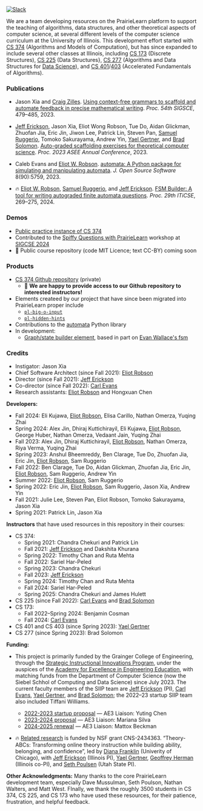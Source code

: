 [![Slack](https://img.shields.io/badge/join%20slack-pl4tcs-orange)](https://pl4tcs.slack.com)

We are a team developing resources on the PrairieLearn platform to support the teaching of algorithms, data structures, and other theoretical aspects of computer science, at several different levels of the computer science curriculum at the University of Illinois.  This development effort started with [CS 374](https://courses.engr.illinois.edu/cs374al1/fa2023/) (Algorithms and Models of Computation), but has since expanded to include several other classes at Illinois, including [CS 173](https://courses.engr.illinois.edu/193/sp2023/) (Discrete Structures), [CS 225](https://courses.engr.illinois.edu/cs225/fa2023/) (Data Structures}, [CS 277](https://courses.engr.illinois.edu/cs277/sp2023/) (Algorithms and Data Structures for [Data Science](https://datascience.illinois.edu/)), and [CS 401](https://cs.illinois.edu/academics/courses/cs401)/[403](https://cs.illinois.edu/academics/courses/cs403) (Accelerated Fundamentals of Algorithms).

### Publications

* Jason Xia and [Craig Zilles](https://zilles.cs.illinois.edu/).  [Using context-free grammars to scaffold and automate feedback in precise mathematical writing](https://doi.org/10.1145/3545945.3569728).  _Proc. 54th SIGSCE_, 479–485, 2023.

* [Jeff Erickson](https://jeffe.cs.illinois.edu/), Jason Xia, Eliot Wong Robson, Tue Do, Aidan Glickman, Zhuofan Jia, Eric Jin, Jiwon Lee, Patrick Lin, Steven Pan, [Samuel Ruggerio](https://surg.dev/), Tomoko Sakurayama, Andrew Yin, [Yael Gertner](https://ygertner.web.illinois.edu/), and [Brad Solomon](https://publish.illinois.edu/bradsol/).
[Auto-graded scaffolding exercises for theoretical computer science](https://jeffe.cs.illinois.edu/pubs/pl4tcs.html).
_Proc. 2023 ASEE Annual Conference_, 2023.

* Caleb Evans and [Eliot W. Robson](https://eliotwrobson.github.io/).
[automata: A Python package for simulating and manipulating automata](https://joss.theoj.org/papers/10.21105/joss.05759).
_J. Open Source Software_ 8(90):5759, 2023.

* 🔥 [Eliot W. Robson](https://eliotwrobson.github.io/),
[Samuel Ruggerio](https://surg.dev/),
and [Jeff Erickson](https://jeffe.cs.illinois.edu/).
[FSM Builder: A tool for writing autograded finite automata questions]([https://jeffe.cs.illinois.edu/pubs/fsmbuilder.html](https://dl.acm.org/doi/10.1145/3649217.3653599)).
_Proc. 29th ITiCSE_, 269–275, 2024.

### Demos

* [Public practice instance of CS 374](https://www.prairielearn.org/pl/course_instance/129595)
* Contributed to the [Spiffy Questions with PrairieLearn](https://www.prairielearn.com/sigcse2024) workshop at [SIGCSE 2024](https://sigcse2024.sigcse.org/)
* 🚧 Public course repository (code MIT Licence; text CC-BY) coming soon

### Products

* [CS 374 Github repository](https://github.com/jeffgerickson/pl-uiuc-cs374) (private)
   * 🎁 **We are happy to provide access to our Github repository to interested instructors!**
* Elements createed by our project that have since been migrated into PrairieLearn proper include
   * [`pl-big-o-input`](https://prairielearn.readthedocs.io/en/latest/elements/#pl-big-o-input-element)
   * [`pl-hidden-hints`](https://prairielearn.readthedocs.io/en/latest/elements/#pl-hidden-hints-element)
* Contributions to the [automata](https://github.com/caleb531/automata) Python library
* In development:
   * [Graph/state builder element](https://github.com/Surg-Dev/graph-state-builder-pl), based in part on [Evan Wallace's fsm](https://github.com/evanw/fsm) <!-- and [Caleb Evans' automata](https://github.com/caleb531/automata).-->


### Credits

* Instigator: Jason Xia 
* Chief Software Architect (since Fall 2021): [Eliot Robson](https://eliotwrobson.github.io/)
* Director (since Fall 2021): [Jeff Erickson](https://jeffe.cs.illinois.edu/)
* Co-director (since Fall 2022): [Carl Evans](https://cs.illinois.edu/about/people/faculty/gcevans)
* Research assistants: [Eliot Robson](https://eliotwrobson.github.io/) and Hongxuan Chen

**Developers:**
* Fall 2024: Eli Kujawa, [Eliot Robson](https://eliotwrobson.github.io/), Elisa Carillo, Nathan Omerza, Yuqing Zhai
* Spring 2024: Alex Jin, Dhiraj Kuttichirayil, Eli Kujawa, [Eliot Robson](https://eliotwrobson.github.io/), George Huber, Nathan Omerza, Vedaant Jain, Yuqing Zhai
* Fall 2023: Alex Jin, Dhiraj Kuttichirayil, [Eliot Robson](https://eliotwrobson.github.io/), Nathan Omerza, Riya Verma, Yuqing Zhai
* Spring 2023: Anshul Bheemreddy, Ben Clarage, Tue Do, Zhuofan Jia, Eric Jin, [Eliot Robson](https://eliotwrobson.github.io/), Sam Ruggerio
* Fall 2022: Ben Clarage, Tue Do, Aidan Glickman, Zhuofan Jia, Eric Jin, [Eliot Robson](https://eliotwrobson.github.io/), Sam Ruggerio, Andrew Yin
* Summer 2022: [Eliot Robson](https://eliotwrobson.github.io/), Sam Ruggerio
* Spring 2022: Eric Jin, [Eliot Robson](https://eliotwrobson.github.io/), Sam Ruggerio, Jason Xia, Andrew Yin
* Fall 2021: Julie Lee, Steven Pan, Eliot Robson, Tomoko Sakurayama, Jason Xia
* Spring 2021: Patrick Lin, Jason Xia


**Instructors** that have used resources in this repository in their courses:
* CS 374:
  * Spring 2021: Chandra Chekuri and Patrick Lin
  * Fall 2021: [Jeff Erickson](https://jeffe.cs.illinois.edu/) and Dakshita Khurana
  * Spring 2022: Timothy Chan and Ruta Mehta
  * Fall 2022: Sariel Har-Peled
  * Spring 2023: Chandra Chekuri
  * Fall 2023: [Jeff Erickson](https://jeffe.cs.illinois.edu/)
  * Spring 2024: Timothy Chan and Ruta Mehta
  * Fall 2024: Sariel Har-Peled
  * Spring 2025: Chandra Chekuri and James Hulett
* CS 225 (since Fall 2022): [Carl Evans](https://cs.illinois.edu/about/people/faculty/gcevans) and [Brad Solomon](https://publish.illinois.edu/bradsol/)
* CS 173:
  * Fall 2022–Spring 2024: Benjamin Cosman
  * Fall 2024: [Carl Evans](https://cs.illinois.edu/about/people/faculty/gcevans)
* CS 401 and CS 403 (since Spring 2023): [Yael Gertner](https://ygertner.web.illinois.edu/)
* CS 277 (since Spring 2023): Brad Solomon

**Funding:**

* This project is primarily funded by the Grainger College of Engineering, through the [Strategic Instructional Innovations Program](https://ae3.engineering.illinois.edu/siip-grants/), under the auspices of the [Academy for Excellence in Engineering Education](https://ae3.engineering.illinois.edu/), with matching funds from the Department of Computer Science (now the Siebel Schhol of Computing and Data Science) since July 2023.  The current faculty members of the SIIP team are
[Jeff Erickson](https://jeffe.cs.illinois.edu/) (PI),
[Carl Evans](https://cs.illinois.edu/about/people/faculty/gcevans),
[Yael Gertner](https://ygertner.web.illinois.edu/),
and [Brad Solomon](https://publish.illinois.edu/bradsol/);
the 2022–23 startup SIIP team also included Tiffani Williams.

  * [2022-2023 startup proposal](proposals/TheorieLearn-SIIP-2022.pdf) — AE3 Liaison: Yuting Chen
  * [2023-2024 proposal](proposals/TheorieLearn-SIIP-2023.pdf) — AE3 Liaison: Mariana Silva
  * [2024-2025 renewal](proposals/TheorieLearn-SIIP-2024.pdf) — AE3 Liaison: Mattox Beckman
 
* 🔥 [Related research](https://www.canonlab.org/theoryabcs) is funded by NSF grant CNS-2434363. “Theory-ABCs: Transforming online theory instruction while building ability, belonging, and confidence”, led by [Diana Franklin](https://people.cs.uchicago.edu/~dmfranklin/) (Univerity of Chicago),
with [Jeff Erickson](https://jeffe.cs.illinois.edu/) (Illinois PI),
[Yael Gertner](https://ygertner.web.illinois.edu/),
[Geoffrey Herman](https://publish.illinois.edu/glherman/) (Illinois co-PI),
and [Seth Poulsen](https://sethpoulsen.github.io/) (Utah State PI).


**Other Acknowledgments:**
Many thanks to the core PrairieLearn development team, especially Dave Mussulman, Seth Poulson, Nathan Walters, and Matt West.  FInally, we thank the roughly 3500 students in CS 374, CS 225, and CS 173 who have used these resources, for their patience, frustration, and helpful feedback.
